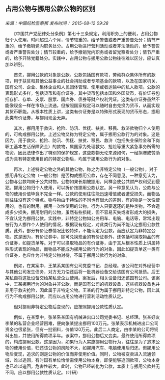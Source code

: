 ## 占用公物与挪用公款公物的区别

### 

_来源：中国纪检监察报_ _发布时间： 2015-08-12 09:28_

　　《中国共产党纪律处分条例》第七十三条规定，利用职务上的便利，占用公物归个人使用，时间超过六个月，情节较重的，给予警告或者严重警告处分；情节严重的，给予撤销党内职务处分。占用公物进行营利活动或者非法活动的，给予警告或者严重警告处分；情节较重的，给予撤销党内职务或者留党察看处分；情节严重的，给予开除党籍处分。实践中，占用公物与挪用公款公物往往难以区分，应认真加以辨别。

　　首先，挪用公款的对象是公款。公款包括国有款项，劳动群众集体所有的款项，用于扶贫和其他公益事业的社会捐助或者专项基金的款项，以及在国家机关、国有公司、企业、集体企业和人民团体管理、使用或者运输中的私人款项。公款的表现形式多样，包括货币和有价证券，其中货币包括本国和外国货币，有价证券包括存折、存单、支票、股票、国库券、债券等财产权利凭证。这类有价证券虽然不能像现金一样在市场上流通，但按照国家规定可以随时自由兑换为货币，从而实现其货币职能。从根本性质上讲，这类有价证券是以特殊形式表现的货币形态，挪用此类有价证券，与挪用现金无异。

　　其次，挪用用于救灾、抢险、防汛、优抚、扶贫、移民、救济款物归个人使用的，可构成挪用公款。上述公物又称为特定公物，属于挪用公款行为的对象。这是因为，用于救灾、抢险、防汛、优抚、扶贫、移民、救济（包括失业保险金和下岗职工基本生活保障资金）的款物，属国家为处理救灾、抢险等重大紧急事务所需的物资，因此法律作出了特别的保护规定，这些款物无论来源如何，一经捐赠或赞助成为具有特定使用目的的特定公物后，均属于挪用公款行为的对象。

　　再次，上述特定公物之外的其他公物，称之为非特定公物（一般公物）。对于挪用非特定公物（一般公物）是否构成挪用公款，存在不同意见。一种意见认为，公物与公款均属于公共财物，公物如果长期被挪用，同样会使公共财产权利受到侵犯。挪用公物归个人使用，可以折价按挪用公款认定。另一种意见认为，公款与公物的使用价值毕竟不完全一样。公款的使用往往能迅速增值或者遭受损失，而物品则往往没有这个特点。物与物由于特性的不同也有很大的差别，有的物是一次性使用的，也有的耐用。挪用一次性使用的公物，行为人只要返还的是种类物，不会造成多少损失，挪用耐用的公物，虽然有些损耗，但不容易灭失或者形成大的损失，不宜认定为挪用公款。实践中，非特定公物如公务用车、电脑、电话等，常常出现被行为人挪作个人使用的情况，根据现有规定，对此类行为尚不能认定挪用公款性质。此外，部分有价证券情况比较特殊，不能认定为公款，而应认定为非特定公物。这是因为，有价证券中，除可兑换现金的有价证券外，还包括可换取物品的有价证券，如提货单等。对于可以换取物品的有价证券，由于其从根本性质上讲属特殊形式表现的物品，而物品不能成为挪用公款行为的对象，因此如提货单这一类有价证券，也应作为非特定公物对待，不属于挪用公款行为的对象。

　　例如，在某案中，王某系某国有公司党委书记、总经理。该公司在对外经营中与其他公司发生债务，对方无力偿还后将一批机器设备交给该国有公司抵债。后王某私自将这批设备交给某私营企业使用。案发后，相关设备归还该国有公司。该案中，王某挪用行为的对象并非公款，而是国有公司的机器设备，这些机器设备也并非用于救灾抢险，因此属于非特定公物。王某的行为属于挪用非特定公物，因此其行为不构成挪用公款，而应以占用公物进行营利活动性质认定。

　　但对挪用非特定公物后变现的，应按照挪用公款性质认定。

　　例如，在某案中，张某系某国有机械进出口公司党委书记、总经理。张某好友李某的私营企业经营困难，便向张某提出挪用100万元。张某表示机械进出口公司资金也很紧张，但有一批铜料，价值120万元。此后二人商定，由李某的公司将铜料出售，并使用所得款项半年。该案中，挪用公物后又变卖，最终使用所得款项的，构成挪用公款。这是因为，如果行为人实施挪用公物行为，往往是为了追求公物的使用价值，归还该公物的风险不大，如挪用汽车、电脑使用后归还。但挪用公物后变现，追求的则是公物的价值而非使用价值。同时，公物被变卖进入流通领域，难以追回，有时国有单位恰恰需使用公物本身，即便能够追回款项，公物本身也已难以追回，危害性较大。此时，公物已经转化为公款，本质上与挪用公款并无不同，应以挪用公款性质认定。（叶研）